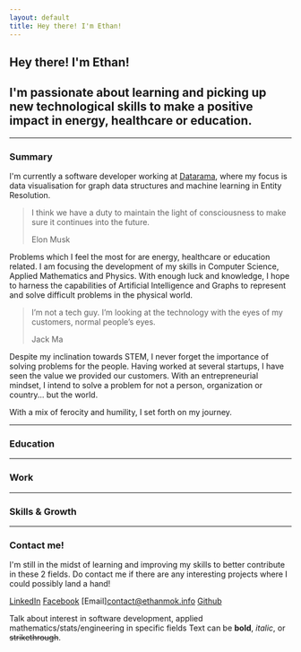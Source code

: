 ```yaml
---
layout: default
title: Hey there! I'm Ethan!
---
```


## [](#header-2) **Hey there!** I'm Ethan!

## [](#header-2)I'm passionate about learning and picking up new technological skills to make a positive impact in energy, healthcare or education.

* * *

### [](#header-3) Summary

 I'm currently a software developer working at [Datarama](htttp://www.datarama.com), where my focus is data visualisation for graph data structures and machine learning in Entity Resolution. 

> I think we have a duty to maintain the light of consciousness to make sure it continues into the future. 
>
> Elon Musk

Problems which I feel the most for are energy, healthcare or education related. I am focusing the development of my skills in Computer Science, Applied Mathematics and Physics. With enough luck and knowledge, I hope to harness the capabilities of Artificial Intelligence and Graphs to represent and solve difficult problems in the physical world.

>I’m not a tech guy. I’m looking at the technology with the eyes of my customers, normal people’s eyes.
>
> Jack Ma

Despite my inclination towards STEM, I never forget the importance of solving problems for the people. Having worked at several startups, I have seen the value we provided our customers. With an entrepreneurial mindset, I intend to solve a problem for not a person, organization or country... but the world. 

With a mix of ferocity and humility, I set forth on my journey.

* * *

### [](#header-3) Education

* * *

### [](#header-3) Work

* * *

### [](#header-3) Skills & Growth

* * *

### [](#header-3)Contact me!
I'm still in the midst of learning and improving my skills to better contribute in these 2 fields. Do contact me if there are any interesting projects where I could possibly land a hand!

[LinkedIn](www.linkedin.com/ethanmok) [Facebook](www.facebook.com/mokmf) [Email]contact@ethanmok.info [Github](www.github.com/EthanMMF.github.io)

Talk about interest in software development, applied mathematics/stats/engineering in specific fields
Text can be **bold**, _italic_, or ~~strikethrough~~.
